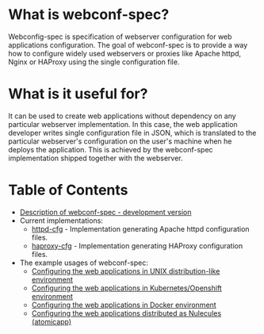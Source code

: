 # What is webconf-spec?
Webconfig-spec is specification of webserver configuration for web applications configuration. The goal of webconf-spec is to provide a way how to configure widely used webservers or proxies like Apache httpd, Nginx or HAProxy using the single configuration file.

# What is it useful for?

It can be used to create web applications without dependency on any particular webserver implementation. In this case, the web application developer writes single configuration file in JSON, which is translated to the particular webserver's configuration on the user's machine when he deploys the application. This is achieved by the webconf-spec implementation shipped together with the webserver.

# Table of Contents

  * [Description of webconf-spec - development version](dev/README.md)
  * Current implementations:
    * [httpd-cfg](https://github.com/micro-webapps/httpd-cfg) - Implementation generating Apache httpd configuration files.
    * [haproxy-cfg](https://github.com/micro-webapps/haproxy-cfg) - Implementation generating HAProxy configuration files.
  * The example usages of webconf-spec:
    * [Configuring the web applications in UNIX distribution-like environment](example-distro.md)
    * [Configuring the web applications in Kubernetes/Openshift environment](example-kubernetes-openshift.md)
    * [Configuring the web applications in Docker environment](example-docker.md)
    * [Configuring the web applications distributed as Nulecules (atomicapp)](example-nulecule.md)
